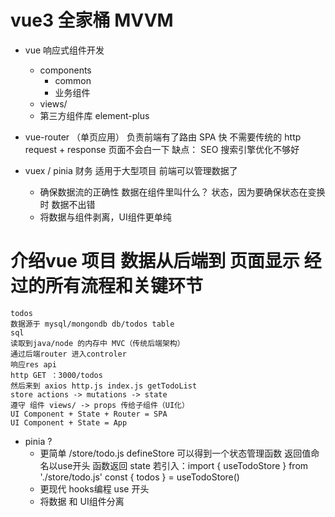 # vue3 全家桶 MVVM

- vue 响应式组件开发
    - components
        - common
        - 业务组件
    - views/
    - 第三方组件库 element-plus

- vue-router （单页应用）
    负责前端有了路由
    SPA 快 不需要传统的 http request + response
    页面不会白一下
    缺点： SEO 搜索引擎优化不够好

- vuex / pinia   财务
    适用于大型项目
    前端可以管理数据了
    - 确保数据流的正确性
        数据在组件里叫什么？
            状态，因为要确保状态在变换时 数据不出错
    - 将数据与组件剥离，UI组件更单纯

# 介绍vue 项目 数据从后端到 页面显示 经过的所有流程和关键环节
    todos
    数据源于 mysql/mongondb db/todos table
    sql 
    读取到java/node 的内存中 MVC（传统后端架构）
    通过后端router 进入controler
    响应res api
    http GET ：3000/todos
    然后来到 axios http.js index.js getTodoList
    store actions -> mutations -> state
    遵守 组件 views/ -> props 传给子组件（UI化）
    UI Component + State + Router = SPA
    UI Component + State = App

- pinia ?
    - 更简单
        /store/todo.js defineStore 可以得到一个状态管理函数 返回值命名以use开头
        函数返回 state
        若引入：import { useTodoStore } from './store/todo.js'
        const { todos }  = useTodoStore() 
    - 更现代
        hooks编程 use 开头
    - 将数据 和 UI组件分离